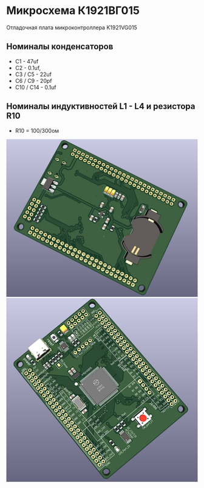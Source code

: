 # Микросхема К1921ВГ015

Отладочная плата микроконтроллера K1921VG015


## Номиналы конденсаторов
- C1 - 47uf
- C2 - 0.1uf,
- C3 / C5 - 22uf
- C6 / C9 - 20pf
- C10 / C14 - 0.1uf

## Номиналы индуктивностей L1 - L4 и резистора R10
- R10 = 100/300ом

![image_1](/GdUvem2mzhg.jpg)
![image_2](/GvVZwkPapc4.jpg)
